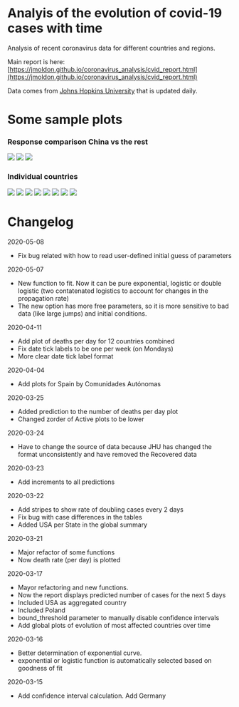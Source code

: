 # Analyis of the evolution of covid-19 cases with time

Analysis of recent coronavirus data for different countries and regions.

Main report is here: [https://jmoldon.github.io/coronavirus_analysis/cvid_report.html](https://jmoldon.github.io/coronavirus_analysis/cvid_report.html)

Data comes from [Johns Hopkins University](https://github.com/CSSEGISandData/COVID-19) that is updated daily.

# Some sample plots
### Response comparison China vs the rest

![](plots/most_deaths_evolution.png)
![](plots/most_cases_evolution.png)
![](plots/deaths_per_day.png)

### Individual countries
![](plots/Spain.png)
![](plots/comunidades_autonomas.png)
![](plots/Italy.png)
![]("plots/United&#32;States.png")
![]("plots/United&#32;Kingdom.png")
![](plots/France.png)
![](plots/Germany.png)
![](plots/China.png)


# Changelog
2020-05-08
- Fix bug related with how to read user-defined initial guess of parameters

2020-05-07
- New function to fit. Now it can be pure exponential, logistic or double logistic (two contatenated logistics to account for changes in the propagation rate)
- The new option has more free parameters, so it is more sensitive to bad data (like large jumps) and initial conditions.

2020-04-11
- Add plot of deaths per day for 12 countries combined
- Fix date tick labels to be one per week (on Mondays)
- More clear date tick label format

2020-04-04
- Add plots for Spain by Comunidades Autónomas

2020-03-25
- Added prediction to the number of deaths per day plot
- Changed zorder of Active plots to be lower

2020-03-24
- Have to change the source of data because JHU has changed the format unconsistently and have removed the Recovered data

2020-03-23
- Add increments to all predictions

2020-03-22
- Add stripes to show rate of doubling cases every 2 days
- Fix bug with case differences in the tables
- Added USA per State in the global summary

2020-03-21
- Major refactor of some functions
- Now death rate (per day) is plotted 

2020-03-17
- Mayor refactoring and new functions. 
- Now the report displays predicted number of cases for the next 5 days
- Included USA as aggregated country
- Included Poland
- bound_threshold parameter to manually disable confidence intervals
- Add global plots of evolution of most affected countries over time

2020-03-16 
- Better determination of exponential curve.
- exponential or logistic function is automatically selected based on goodness of fit

2020-03-15 
- Add confidence interval calculation. Add Germany
